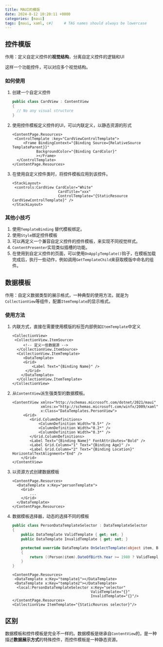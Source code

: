```yaml
---
title: MAUI的模版
date: 2024-8-12 10:20:11 +0800
categories: [maui]
tags: [maui, xaml, c#]     # TAG names should always be lowercase
---
```


## 控件模版

作用：定义自定义控件的**视觉结构**，分离自定义控件的逻辑和UI

这样一个功能控件，可以对应多个视觉结构。

### 如何使用

1. 创建一个自定义控件

   ```C#
   public class CardView : ContentView
   {
     // No any visual structure
   }
   ```

2. 使用控件模板定义控件的UI，可以内联定义，以静态资源的形式

   ```xaml
   <ContentPage.Resources>
   	<ControlTemplate :key="CardViewControlTemplate">
     	<Frame BindingContext="{Binding Source={RelativeSource TemplateParent}}"
              BackgroundColor="{Binding CardColor}"
              ></Frame>
     </ControlTemplate>
   </ContentPage.Resources>
   ```

3. 在使用自定义控件类时，将控件模板应用到该控件。

   ```xaml
   <StackLayout>
   	<controls:CardView CardColor="White"
                        CardTitle="xxx"
                        ControlTemplate="{StaticResource CardViewControlTemplate}" />
   </StackLayout>
   ```

### 其他小技巧

1. 使用`TemplateBinding` 替代模板绑定。
2. 使用`Style`绑定控件模板
3. 可以再定义一个兼容自定义控件的控件模板，来实现不同视觉样式。
4. `ContentPresenter`实现类似插槽的功能。
5. 在使用到自定义控件的页面，可以使用`OnApplyTemplate()`钩子，在模板加载完成后，执行一些动作，例如调用`GetTemplateChild`来获取模版中命名的组件。



## 数据模板

作用：自定义数据类型的展示格式，一种典型的使用方法，就是为`CollectionView`等组件，配置`ItemTemplate`的显示格式。

### 使用方法

1. 内联方式，直接在需要使用模版的标签内部例如`ItemTemplate`中定义

   ```xaml
   <CollectionView>
   	<CollectionView.ItemSource>
     	<!-- 定义一些数据源 -->
     </CollectionView.ItemSource>
     <CollectionView.ItemTemplate>			
     	<DataTemplate>
       	<Grid>
         	<Label Text="{Binding Name}" />
         </Grid>
       </DataTemplate>
     </CollectionView.ItemTemplate>
   </CollectionView>
   ```

2. 从`ContentView`派生强类型的数据模板。

   ```xaml
   <ContentView xmlns="http://schemas.microsoft.com/dotnet/2021/maui"
                xmlns:x="http://schemas.microsoft.com/winfx/2009/xaml"
                x:Class="DataTemplates.PersonView">
        <Grid>
           <Grid.ColumnDefinitions>
               <ColumnDefinition Width="0.5*" />
               <ColumnDefinition Width="0.2*" />
               <ColumnDefinition Width="0.3*" />
           </Grid.ColumnDefinitions>
           <Label Text="{Binding Name}" FontAttributes="Bold" />
           <Label Grid.Column="1" Text="{Binding Age}" />
           <Label Grid.Column="2" Text="{Binding Location}" HorizontalTextAlignment="End" />
       </Grid>
   </ContentView>
   ```

3. 以资源方式创建数据模板

   ```xaml
   <ContentPage.Resources>
     <DataTemplate x:Key="personTemplate">
       <Grid>
           ...
       </Grid>
     </DataTemplate>
   </ContentPage.Resources>
   ```

4. 数据模板选择器，动态的选择不同的模板

   ```C#
   public class PersonDataTemplateSelector : DataTemplateSelector
   {
       public DataTemplate ValidTemplate { get; set; }
       public DataTemplate InvalidTemplate { get; set; }
   
       protected override DataTemplate OnSelectTemplate(object item, BindableObject container)
       {
           return ((Person)item).DateOfBirth.Year >= 1980 ? ValidTemplate : InvalidTemplate;
       }
   }
   ```

   ```xaml
   <ContentPage.Resources>
   	<DataTemplate x:Key="template1"></DataTemplate>
   	<DataTemplate x:Key="template2"></DataTemplate>
     <local:PersonDataTemplateSelector x:Key="selector" 
                                       ValidTemplate="{}"
                                       InvalidTemplate="{}"/>
   </ContentPage.Resources>
   <CollectionView ItemTemplate="{StaticRources selector}"/>
   ```

   

## 区别

数据模板和控件模板是完全不一样的。数据模板是继承自`ContentView`的，是一种描述**数据展示方式**的特殊控件，而控件模板是一种静态资源。
